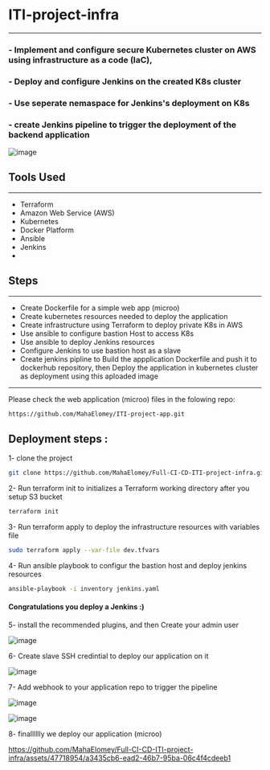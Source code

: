 # ITI-project-infra
-------------------------------------------------------------------------------------------------------------------------------------------------------------------------
 ### - Implement and configure secure Kubernetes cluster on AWS using infrastructure as a code (IaC),
 ### - Deploy and configure Jenkins on the created K8s cluster
 ### - Use seperate nemaspace for Jenkins's deployment on K8s
 ### - create Jenkins pipeline to trigger the deployment of the backend application
 
![image](https://github.com/MahaElomey/Full-CI-CD-project-infra/assets/47718954/caf3b54f-ec69-415f-b8b9-b7e9101cca76)


## Tools Used
-------------------------------------------------------------------------------------------------------------------------------------------------------------------------
- Terraform
- Amazon Web Service (AWS)
- Kubernetes
- Docker Platform
- Ansible
- Jenkins
- 

## Steps
-------------------------------------------------------------------------------------------------------------------------------------------------------------------------
- Create Dockerfile for a simple web app (microo) 
- Create kubernetes resources needed to deploy the application
- Create infrastructure using Terraform to deploy private K8s in AWS
- Use ansible to configure bastion Host to access K8s
- Use ansible to deploy Jenkins resources
- Configure Jenkins to use bastion host as a slave
- Create jenkins pipline to Build the appplication Dockerfile and push it to dockerhub repository, then Deploy the application in kubernetes cluster as deployment using this aploaded image
-------------------------------------------------------------------------------------------------------------------------------------------------------------------------
Please check the web application (microo) files in the folowing repo:
``` sh
https://github.com/MahaElomey/ITI-project-app.git
```
## Deployment steps :
1- clone the project
```sh
git clone https://github.com/MahaElomey/Full-CI-CD-ITI-project-infra.git
```
2- Run terraform init to initializes a Terraform working directory after you setup S3 bucket
```sh
terraform init
```
3- Run terraform apply to deploy the infrastructure resources with variables file
```sh
sudo terraform apply --var-file dev.tfvars
```
4- Run ansible playbook to configur the bastion host and deploy jenkins resources
```sh
ansible-playbook -i inventory jenkins.yaml
```
#### Congratulations you deploy a Jenkins :)

5- install the recommended plugins, and then Create your admin user

![image](https://github.com/MahaElomey/Full-CI-CD-ITI-project-infra/assets/47718954/c7a1b292-2ccd-4af3-a4c4-ec2ae03f9a29)

6- Create slave SSH credintial to deploy our application on it

![image](https://github.com/MahaElomey/Full-CI-CD-ITI-project-infra/assets/47718954/2f970394-7310-4720-b493-8892a78b2d04)

7- Add webhook to your application repo to trigger the pipeline

![image](https://github.com/MahaElomey/Full-CI-CD-ITI-project-infra/assets/47718954/e19bd7b4-e42b-49e5-b661-fb925cb91ad6)

![image](https://github.com/MahaElomey/Full-CI-CD-ITI-project-infra/assets/47718954/3d60b2bb-aea8-4012-a152-093a7e11997e)

8- finalllllly we deploy our application (microo)



https://github.com/MahaElomey/Full-CI-CD-ITI-project-infra/assets/47718954/a3435cb6-ead2-46b7-95ba-06c4f4cdeeb1



